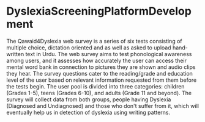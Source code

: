 # DyslexiaScreeningPlatformDevelopment

The Qawaid4Dyslexia web survey is a series of six tests consisting of multiple choice, dictation oriented and as well as asked to upload hand-written text in Urdu. The web survey aims to test phonological awareness among users, and it assesses how accurately the user can access their mental word bank in connection to pictures they are shown and audio clips they hear. The survey questions cater to the reading/grade and education level of the user based on relevant information requested from them before the tests begin. The user pool is divided into three categories: children (Grades 1-5), teens (Grades 6-10), and adults (Grade 11 and beyond). The survey will collect data from both groups, people having Dyslexia (Diagnosed and Undiagnosed) and those who don't suffer from it, which will eventually help us in detection of dyslexia using writing patterns.  
